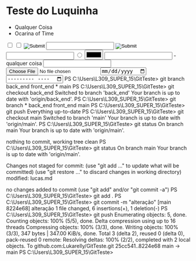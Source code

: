 # Teste do Luquinha

- Qualquer Coisa
- Ocarina of Time
<input type = "checkbox">
<input type = "checkbox">
<input type = "image">
<input type = "password">
<input type = "image">
<input type = "search">
<input type = "radio">
<input type = "color">
<input type = "email">
- qualquer coisa
<input type = "number">
<input type = "file">

<input type = "date">
<input type = "month">
PS C:\Users\L309_SUPER_15\GitTeste> git branch
  back_end
  front_end
* main
PS C:\Users\L309_SUPER_15\GitTeste> git checkout back_end
Switched to branch 'back_end'
Your branch is up to date with 'origin/back_end'.
PS C:\Users\L309_SUPER_15\GitTeste> git branch
* back_end
  front_end
  main
PS C:\Users\L309_SUPER_15\GitTeste> git push
Everything up-to-date
PS C:\Users\L309_SUPER_15\GitTeste> git checkout main
Switched to branch 'main'
Your branch is up to date with 'origin/main'.
PS C:\Users\L309_SUPER_15\GitTeste> git status
On branch main
Your branch is up to date with 'origin/main'.

nothing to commit, working tree clean
PS C:\Users\L309_SUPER_15\GitTeste> git status
On branch main
Your branch is up to date with 'origin/main'.

Changes not staged for commit:
  (use "git add <file>..." to update what will be committed)
  (use "git restore <file>..." to discard changes in working directory)
        modified:   lucas.md

no changes added to commit (use "git add" and/or "git commit -a")
PS C:\Users\L309_SUPER_15\GitTeste> git add .
PS C:\Users\L309_SUPER_15\GitTeste> git commit -m "alteração"
[main 8224e68] alteração
 1 file changed, 6 insertions(+), 1 deletion(-)
PS C:\Users\L309_SUPER_15\GitTeste> git push
Enumerating objects: 5, done.
Counting objects: 100% (5/5), done.
Delta compression using up to 16 threads
Compressing objects: 100% (3/3), done.
Writing objects: 100% (3/3), 347 bytes | 347.00 KiB/s, done.
Total 3 (delta 2), reused 0 (delta 0), pack-reused 0
remote: Resolving deltas: 100% (2/2), completed with 2 local objects.
To github.com:Lukarelly/GitTeste.git
   25cc541..8224e68  main -> main
PS C:\Users\L309_SUPER_15\GitTeste>